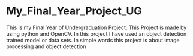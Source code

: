 # My_Final_Year_Project_UG
This is my Final Year of Undergraduation Project.
This Project is made by using python and OpenCV.
In this project I have used an object detection trained model or data sets.
In simple words this project is about image processing and object detection
